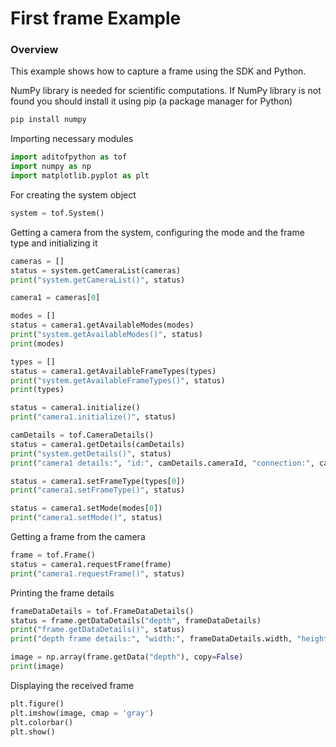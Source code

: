 # First frame Example

### Overview
This example shows how to capture a frame using the SDK and Python.

NumPy library is needed for scientific computations. 
If NumPy library is not found you should install it using pip (a package manager for Python)

```python
pip install numpy
```

Importing necessary modules
```python
import aditofpython as tof
import numpy as np
import matplotlib.pyplot as plt
```

For creating the system object
```python
system = tof.System()
```

Getting a camera from the system, configuring the mode and the frame type and initializing it
```python
cameras = []
status = system.getCameraList(cameras)
print("system.getCameraList()", status)

camera1 = cameras[0]

modes = []
status = camera1.getAvailableModes(modes)
print("system.getAvailableModes()", status)
print(modes)

types = []
status = camera1.getAvailableFrameTypes(types)
print("system.getAvailableFrameTypes()", status)
print(types)

status = camera1.initialize()
print("camera1.initialize()", status)

camDetails = tof.CameraDetails()
status = camera1.getDetails(camDetails)
print("system.getDetails()", status)
print("camera1 details:", "id:", camDetails.cameraId, "connection:", camDetails.connection)

status = camera1.setFrameType(types[0])
print("camera1.setFrameType()", status)

status = camera1.setMode(modes[0])
print("camera1.setMode()", status)
```

Getting a frame from the camera
```python
frame = tof.Frame()
status = camera1.requestFrame(frame)
print("camera1.requestFrame()", status)
```

Printing the frame details
```python
frameDataDetails = tof.FrameDataDetails()
status = frame.getDataDetails("depth", frameDataDetails)
print("frame.getDataDetails()", status)
print("depth frame details:", "width:", frameDataDetails.width, "height:", frameDataDetails.height, "type:", frameDataDetails.type)

image = np.array(frame.getData("depth"), copy=False)
print(image)
```

Displaying the received frame
```python
plt.figure()
plt.imshow(image, cmap = 'gray')
plt.colorbar()
plt.show()
```
